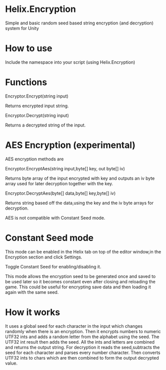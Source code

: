 # Helix.Encryption
Simple and basic random seed based string encryption (and decryption) system for Unity


# How to use
Include the namespace into your script (using Helix.Encryption)

# Functions

Encryptor.Encrypt(string input)

Returns encrypted input string.

Encryptor.Decrypt(string input)

Returns a decrypted string of the input.

# AES Encryption (experimental)

AES encryption methods are

Encryptor.EncryptAes(string input,byte[] key, out byte[] iv)

Returns byte array of the input encrypted with key and outputs an iv byte array used for later decryption together with the key.

Encryptor.DecryptAes(byte[] data,byte[] key,byte[] iv)

Returns string based off the data,using the key and the iv byte arrays for decryption.

AES is not compatible with Constant Seed mode.


# Constant Seed mode 

This mode can be enabled in the Helix tab on top of the editor window,in the Encryption section and click Settings.

Toggle Constant Seed for enabling/disabling it. 

This mode allows the encryption seed to be generated once and saved to be used later so it becomes constant even after closing and reloading the game. This could be useful for encrypting save data and then loading it again with the same seed.

# How it works

It uses a global seed for each character in the input which changes randomly when there is an encryption.
Then it encrypts numbers to numeric UTF32 ints and adds a random letter from the alphabet using the seed.
The UTF32 int result then adds the seed.
All the ints and letters are combined and returns the output string.
For decryption it reads the seed,subtracts the seed for each character and parses every number character.
Then converts UTF32 ints to chars which are then combined to form the output decrypted value.
